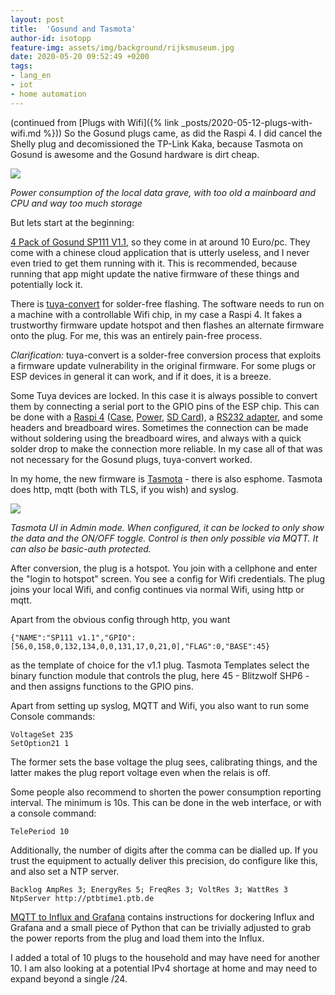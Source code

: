 ```yaml
---
layout: post
title:  'Gosund and Tasmota'
author-id: isotopp
feature-img: assets/img/background/rijksmuseum.jpg
date: 2020-05-20 09:52:49 +0200
tags:
- lang_en
- iot
- home automation
---
```

(continued from [Plugs with Wifi]({% link _posts/2020-05-12-plugs-with-wifi.md %})) So the Gosund plugs came, as did the Raspi 4. I did cancel the Shelly plug and decomissioned the TP-Link Kaka, because Tasmota on Gosund is awesome and the Gosund hardware is dirt cheap.

![](/uploads/2020/05/tasmota-grafana.jpg)

*Power consumption of the local data grave, with too old a mainboard and CPU and way too much storage*

But lets start at the beginning:

[4 Pack of Gosund SP111 V1.1](https://www.amazon.de/dp/B082XR5C6J), so they come in at around 10 Euro/pc. They come with a chinese cloud application that is utterly useless, and I never even tried to get them running with it. This is recommended, because running that app might update the native firmware of these things and potentially lock it.

There is [tuya-convert](https://github.com/ct-Open-Source/tuya-convert) for solder-free flashing. The software needs to run on a machine with a controllable Wifi chip, in my case a Raspi 4. It fakes a trustworthy firmware update hotspot and then flashes an alternate firmware onto the plug. For me, this was an entirely pain-free process.

*Clarification:* tuya-convert is a solder-free conversion process that exploits a firmware update vulnerability in the original firmware. For some plugs or ESP devices in general it can work, and if it does, it is a breeze.

Some Tuya devices are locked. In this case it is always possible to convert them by connecting a serial port to the GPIO pins of the ESP chip. This can be done with a [Raspi 4](https://www.amazon.de/gp/product/B07TC2BK1X) ([Case](https://www.amazon.de/gp/product/B085795KPX), [Power](https://www.amazon.de/gp/product/B07ZCK2B8J), [SD Card](https://www.amazon.de/gp/product/B073JYVKNX)), a [RS232 adapter](https://www.amazon.de/gp/product/B01N7KA3OO), and some headers and breadboard wires. Sometimes the connection can be made without soldering using the breadboard wires, and always with a quick solder drop to make the connection more reliable. In my case all of that was not necessary for the Gosund plugs, tuya-convert worked.

In my home, the new firmware is [Tasmota](https://github.com/arendst/Tasmota) - there is also esphome. Tasmota does http, mqtt (both with TLS, if you wish) and syslog.

![](/uploads/2020/05/tasmota-ui.jpg)

*Tasmota UI in Admin mode. When configured, it can be locked to only show the data and the ON/OFF toggle. Control is then only possible via MQTT. It can also be basic-auth protected.*

After conversion, the plug is a hotspot. You join with a cellphone and enter the "login to hotspot" screen. You see a config for Wifi credentials. The plug joins your local Wifi, and config continues via normal Wifi, using http or mqtt.

Apart from the obvious config through http, you want

```console
{"NAME":"SP111 v1.1","GPIO":[56,0,158,0,132,134,0,0,131,17,0,21,0],"FLAG":0,"BASE":45}
```

as the template of choice for the v1.1 plug. Tasmota Templates select the binary function module that controls the plug, here 45 - Blitzwolf SHP6 - and then assigns functions to the GPIO pins.

Apart from setting up syslog, MQTT and Wifi, you also want to run some Console commands:

```console
VoltageSet 235
SetOption21 1
```

The former sets the base voltage the plug sees, calibrating things, and the latter makes the plug report voltage even when the relais is off.

Some people also recommend to shorten the power consumption reporting interval. The minimum is 10s. This can be done in the web interface, or with a console command:

```console
TelePeriod 10
```

Additionally, the number of digits after the comma can be dialled up. If you trust the equipment to actually deliver this precision, do configure like this, and also set a NTP server.

```console
Backlog AmpRes 3; EnergyRes 5; FreqRes 3; VoltRes 3; WattRes 3
NtpServer http://ptbtime1.ptb.de
```


[MQTT to Influx and Grafana](http://nilhcem.com/iot/home-monitoring-with-mqtt-influxdb-grafana) contains instructions for dockering Influx and Grafana and a small piece of Python that can be trivially adjusted to grab the power reports from the plug and load them into the Influx.

I added a total of 10 plugs to the household and may have need for another 10. I am also looking at a potential IPv4 shortage at home and may need to expand beyond a single /24.
